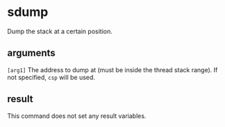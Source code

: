 # sdump

Dump the stack at a certain position.

## arguments

`[arg1]` The address to dump at (must be inside the thread stack range). If not specified, `csp` will be used.

## result

This command does not set any result variables.
